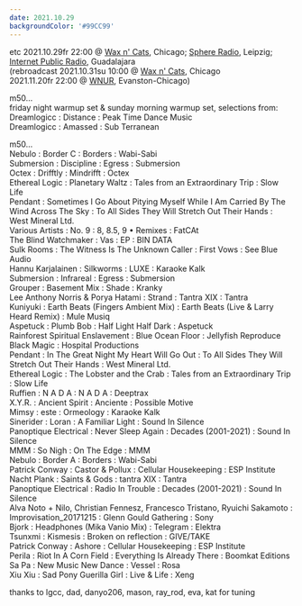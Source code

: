 ```yaml
---
date: 2021.10.29
backgroundColor: '#99CC99'
---
```


etc 2021.10.29fr 22:00 @ [Wax n' Cats](http://www.twitch.tv/waxncats), Chicago; [](http://www.youtube.com/maindrainstudios/)[Sphere Radio](http://www.sphere-radio.net/), Leipzig; [Internet Public Radio](http://www.internetpublicradio.live/), Guadalajara  
(rebroadcast 2021.10.31su 10:00 @ [Wax n' Cats](http://www.twitch.tv/waxncats), Chicago  
2021.11.20fr 22:00 @ [WNUR](http://www.wnur.org/), Evanston-Chicago)  

m50...  
friday night warmup set & sunday morning warmup set, selections from:  
Dreamlogicc : Distance : Peak Time Dance Music  
Dreamlogicc : Amassed : Sub Terranean  

m50...  
Nebulo : Border C : Borders : Wabi-Sabi  
Submersion : Discipline : Egress : Submersion  
Octex : Drifftly : Mindrifft : Octex  
Ethereal Logic : Planetary Waltz : Tales from an Extraordinary Trip : Slow Life  
Pendant : Sometimes I Go About Pitying Myself While I Am Carried By The Wind Across The Sky : To All Sides They Will Stretch Out Their Hands : West Mineral Ltd.  
Various Artists : No. 9 : 8, 8.5, 9 • Remixes : FatCAt  
The Blind Watchmaker : Vas : EP : BIN DATA  
Sulk Rooms : The Witness Is The Unknown Caller : First Vows : See Blue Audio  
Hannu Karjalainen : Silkworms : LUXE : Karaoke Kalk  
Submersion : Infrareal : Egress : Submersion  
Grouper : Basement Mix : Shade : Kranky  
Lee Anthony Norris & Porya Hatami : Strand : Tantra XIX : Tantra  
Kuniyuki : Earth Beats (Fingers Ambient Mix) : Earth Beats (Live & Larry Heard Remix) : Mule Musiq  
Aspetuck : Plumb Bob : Half Light Half Dark : Aspetuck  
Rainforest Spiritual Enslavement : Blue Ocean Floor : Jellyfish Reproduce Black Magic : Hospital Productions  
Pendant : In The Great Night My Heart Will Go Out : To All Sides They Will Stretch Out Their Hands : West Mineral Ltd.  
Ethereal Logic : The Lobster and the Crab : Tales from an Extraordinary Trip : Slow Life  
Ruffien : N A D A : N A D A : Deeptrax  
X.Y.R. : Ancient Spirit : Anciente : Possible Motive  
Mimsy : este : Ormeology : Karaoke Kalk  
Sinerider : Loran : A Familiar Light : Sound In Silence  
Panoptique Electrical : Never Sleep Again : Decades (2001-2021) : Sound In Silence  
MMM : So Nigh : On The Edge : MMM  
Nebulo : Border A : Borders : Wabi-Sabi  
Patrick Conway : Castor & Pollux : Cellular Housekeeping : ESP Institute  
Nacht Plank : Saints & Gods : tantra XIX : Tantra  
Panoptique Electrical : Radio In Trouble : Decades (2001-2021) : Sound In Silence  
Alva Noto + Nilo, Christian Fennesz, Francesco Tristano, Ryuichi Sakamoto : Improvisation\_20171215 : Glenn Gould Gathering : Sony  
Bjork : Headphones (Mika Vanio Mix) : Telegram : Elektra  
Tsunxmi : Kismesis : Broken on reflection : GIVE/TAKE  
Patrick Conway : Ashore : Cellular Housekeeping : ESP Institute  
Perila : Riot In A Corn Field : Everything Is Already There : Boomkat Editions  
Sa Pa : New Music New Dance : Vessel : Rosa  
Xiu Xiu : Sad Pony Guerilla Girl : Live & Life : Xeng  

thanks to lgcc, dad, danyo206, mason, ray\_rod, eva, kat for tuning